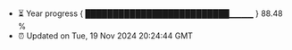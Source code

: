 - ⏳ Year progress { ██████████████████████████▁▁▁▁ } 88.48 %
- ⏰ Updated on Tue, 19 Nov 2024 20:24:44 GMT

